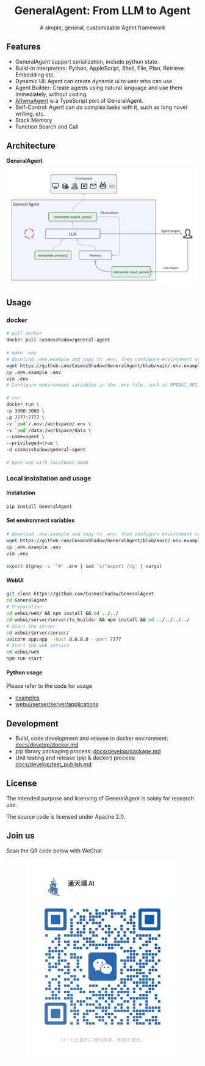 <h1 align="center">GeneralAgent: From LLM to Agent</h1>

<p align='center'>
A simple, general, customizable Agent framework
</p>


## Features

* GeneralAgent support serialization, include python state.
* Build-in interpreters: Python, AppleScript, Shell, File, Plan, Retrieve Embedding etc.
* Dynamic UI: Agent can create dynamic ui to user who can use.
* Agent Builder: Create agents using natural language and use them immediately, without coding.
* [AthenaAgent](https://github.com/sigworld/AthenaAgent) is a TypeScript port of GeneralAgent.
* Self-Control: Agent can do complex tasks with it, such as long novel writing, etc.
* Stack Memory
* Function Search and Call

## Architecture

**GeneralAgent**

![Architecture](./docs/images/Architecture_2023.11.15.png)


## Usage

### docker

```bash
# pull docker
docker pull cosmosshadow/general-agent

# make .env
# download .env.example and copy to .env, then configure environment variables in the .env file, such as OPENAI_API_KEY, etc.
wget https://github.com/CosmosShadow/GeneralAgent/blob/main/.env.example
cp .env.example .env
vim .env
# Configure environment variables in the .env file, such as OPENAI_API_KEY, etc.

# run
docker run \
-p 3000:3000 \
-p 7777:7777 \
-v `pwd`/.env:/workspace/.env \
-v `pwd`/data:/workspace/data \
--name=agent \
--privileged=true \
-d cosmosshadow/general-agent

# open web with localhost:3000
```


### Local installation and usage

#### Installation

```bash
pip install GeneralAgent
```

#### Set environment variables

```bash
# download .env.example and copy to .env, then configure environment variables in the .env file, such as OPENAI_API_KEY, etc.
wget https://github.com/CosmosShadow/GeneralAgent/blob/main/.env.example
cp .env.example .env
vim .env

export $(grep -v '^#' .env | sed 's/^export //g' | xargs)
```

#### WebUI

```bash
git clone https://github.com/CosmosShadow/GeneralAgent
cd GeneralAgent
# Preparation
cd webui/web/ && npm install && cd ../../
cd webui/server/server/ts_builder && npm install && cd ../../../../
# Start the server
cd webui/server/server/
uvicorn app:app --host 0.0.0.0 --port 7777
# Start the web service
cd webui/web
npm run start
```



#### Python usage

Please refer to the code for usage

* [examples](examples)
* [webui/server/server/applications](webui/server/server/applications)



## Development

* Build, code development and release in docker environment: [docs/develop/docker.md](docs/develop/docker.md)
* pip library packaging process: [docs/develop/package.md](docs/develop/package.md)
* Unit testing and release (pip & docker) process: [docs/develop/test_publish.md](docs/develop/test_publish.md)

## License

The intended purpose and licensing of GeneralAgent is solely for research use.

The source code is licensed under Apache 2.0.

## Join us

Scan the QR code below with WeChat

<p align="center">
<img src="./docs/images/wechat.jpg" alt="wechat" width=400/>
</p>